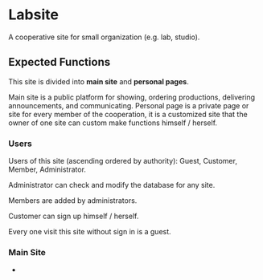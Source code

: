 # Labsite

A cooperative site for small organization (e.g. lab, studio).

## Expected Functions

This site is divided into __main site__ and __personal pages__.

Main site is a public platform for showing, ordering productions, delivering announcements, and communicating. Personal page is a private page or site for every member of the cooperation, it is a customized site that the owner of one site can custom make functions himself / herself.

### Users

Users of this site (ascending ordered by authority): Guest, Customer, Member, Administrator.

Administrator can check and modify the database for any site.

Members are added by administrators.

Customer can sign up himself / herself.

Every one visit this site without sign in is a guest.

### Main Site

- 

